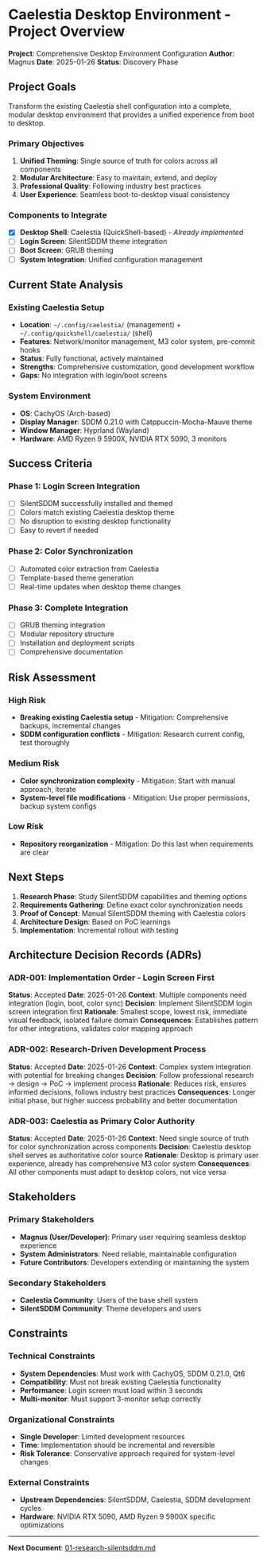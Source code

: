 # Caelestia Desktop Environment - Project Overview

**Project**: Comprehensive Desktop Environment Configuration
**Author**: Magnus
**Date**: 2025-01-26
**Status**: Discovery Phase

## Project Goals

Transform the existing Caelestia shell configuration into a complete, modular desktop environment that provides a unified experience from boot to desktop.

### Primary Objectives
1. **Unified Theming**: Single source of truth for colors across all components
2. **Modular Architecture**: Easy to maintain, extend, and deploy
3. **Professional Quality**: Following industry best practices
4. **User Experience**: Seamless boot-to-desktop visual consistency

### Components to Integrate
- [x] **Desktop Shell**: Caelestia (QuickShell-based) - *Already implemented*
- [ ] **Login Screen**: SilentSDDM theme integration
- [ ] **Boot Screen**: GRUB theming
- [ ] **System Integration**: Unified configuration management

## Current State Analysis

### Existing Caelestia Setup
- **Location**: `~/.config/caelestia/` (management) + `~/.config/quickshell/caelestia/` (shell)
- **Features**: Network/monitor management, M3 color system, pre-commit hooks
- **Status**: Fully functional, actively maintained
- **Strengths**: Comprehensive customization, good development workflow
- **Gaps**: No integration with login/boot screens

### System Environment
- **OS**: CachyOS (Arch-based)
- **Display Manager**: SDDM 0.21.0 with Catppuccin-Mocha-Mauve theme
- **Window Manager**: Hyprland (Wayland)
- **Hardware**: AMD Ryzen 9 5900X, NVIDIA RTX 5090, 3 monitors

## Success Criteria

### Phase 1: Login Screen Integration
- [ ] SilentSDDM successfully installed and themed
- [ ] Colors match existing Caelestia desktop theme
- [ ] No disruption to existing desktop functionality
- [ ] Easy to revert if needed

### Phase 2: Color Synchronization
- [ ] Automated color extraction from Caelestia
- [ ] Template-based theme generation
- [ ] Real-time updates when desktop theme changes

### Phase 3: Complete Integration
- [ ] GRUB theming integration
- [ ] Modular repository structure
- [ ] Installation and deployment scripts
- [ ] Comprehensive documentation

## Risk Assessment

### High Risk
- **Breaking existing Caelestia setup** - Mitigation: Comprehensive backups, incremental changes
- **SDDM configuration conflicts** - Mitigation: Research current config, test thoroughly

### Medium Risk
- **Color synchronization complexity** - Mitigation: Start with manual approach, iterate
- **System-level file modifications** - Mitigation: Use proper permissions, backup system configs

### Low Risk
- **Repository reorganization** - Mitigation: Do this last when requirements are clear

## Next Steps

1. **Research Phase**: Study SilentSDDM capabilities and theming options
2. **Requirements Gathering**: Define exact color synchronization needs
3. **Proof of Concept**: Manual SilentSDDM theming with Caelestia colors
4. **Architecture Design**: Based on PoC learnings
5. **Implementation**: Incremental rollout with testing

## Architecture Decision Records (ADRs)

### ADR-001: Implementation Order - Login Screen First
**Status**: Accepted
**Date**: 2025-01-26
**Context**: Multiple components need integration (login, boot, color sync)
**Decision**: Implement SilentSDDM login screen integration first
**Rationale**: Smallest scope, lowest risk, immediate visual feedback, isolated failure domain
**Consequences**: Establishes pattern for other integrations, validates color mapping approach

### ADR-002: Research-Driven Development Process
**Status**: Accepted
**Date**: 2025-01-26
**Context**: Complex system integration with potential for breaking changes
**Decision**: Follow professional research → design → PoC → implement process
**Rationale**: Reduces risk, ensures informed decisions, follows industry best practices
**Consequences**: Longer initial phase, but higher success probability and better documentation

### ADR-003: Caelestia as Primary Color Authority
**Status**: Accepted
**Date**: 2025-01-26
**Context**: Need single source of truth for color synchronization across components
**Decision**: Caelestia desktop shell serves as authoritative color source
**Rationale**: Desktop is primary user experience, already has comprehensive M3 color system
**Consequences**: All other components must adapt to desktop colors, not vice versa

## Stakeholders

### Primary Stakeholders
- **Magnus (User/Developer)**: Primary user requiring seamless desktop experience
- **System Administrators**: Need reliable, maintainable configuration
- **Future Contributors**: Developers extending or maintaining the system

### Secondary Stakeholders
- **Caelestia Community**: Users of the base shell system
- **SilentSDDM Community**: Theme developers and users

## Constraints

### Technical Constraints
- **System Dependencies**: Must work with CachyOS, SDDM 0.21.0, Qt6
- **Compatibility**: Must not break existing Caelestia functionality
- **Performance**: Login screen must load within 3 seconds
- **Multi-monitor**: Must support 3-monitor setup correctly

### Organizational Constraints
- **Single Developer**: Limited development resources
- **Time**: Implementation should be incremental and reversible
- **Risk Tolerance**: Conservative approach required for system-level changes

### External Constraints
- **Upstream Dependencies**: SilentSDDM, Caelestia, SDDM development cycles
- **Hardware**: NVIDIA RTX 5090, AMD Ryzen 9 5900X specific optimizations

---

**Next Document**: [01-research-silentsddm.md](01-research-silentsddm.md)
